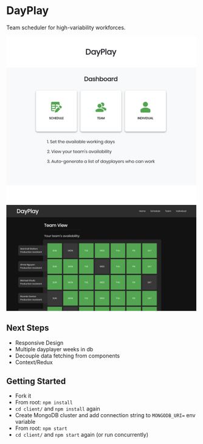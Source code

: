 # DayPlay
Team scheduler for high-variability workforces.
<!-- Check it out live: [DayPlay](https://github.com/facebook/create-react-app). -->

<img src="https://raw.githubusercontent.com/sarL3y/dayplay/master/client/public/dashboard-screenshot.png" alt="dashboard view" width="500"/>

<img src="https://raw.githubusercontent.com/sarL3y/dayplay/master/client/public/teamview_screenshot.png" alt="team view" width="500"/>

## Next Steps
- Responsive Design
- Multiple dayplayer weeks in db
- Decouple data fetching from components
- Context/Redux

## Getting Started
- Fork it
- From root: `npm install`
- `cd client/` and `npm install` again
- Create MongoDB cluster and add connection string to `MONGODB_URI=` env variable
- From root: `npm start`
- `cd client/` and `npm start` again (or run concurrently)
